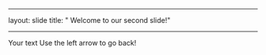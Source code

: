 _ _ _ 
layout: slide
title: " Welcome to our second slide!"
_ _ _ 
Your text
Use the left arrow to go back!
